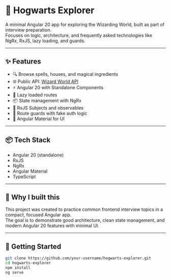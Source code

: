 # 🧙 Hogwarts Explorer

A minimal Angular 20 app for exploring the Wizarding World, built as part of interview preparation.  
Focuses on logic, architecture, and frequently asked technologies like NgRx, RxJS, lazy loading, and guards.

---

## ✨ Features

- 🔍 Browse spells, houses, and magical ingredients
- 🌐 Public API: [Wizard World API](https://wizard-world-api.herokuapp.com/swagger/index.html)
- ⚡ Angular 20 with Standalone Components
- 🚀 Lazy loaded routes
- 📦 State management with NgRx
- 🔁 RxJS Subjects and observables
- 🔐 Route guards with fake auth logic
- 💅 Angular Material for UI

---

## 📦 Tech Stack

- Angular 20 (standalone)
- RxJS
- NgRx
- Angular Material
- TypeScript

---

## 🧠 Why I built this

This project was created to practice common frontend interview topics in a compact, focused Angular app.  
The goal is to demonstrate good architecture, clean state management, and modern Angular 20 features with minimal UI.

---

## 🚀 Getting Started

```bash
git clone https://github.com/your-username/hogwarts-explorer.git
cd hogwarts-explorer
npm install
ng serve
